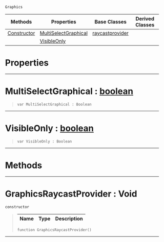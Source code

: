  `Graphics`

|Methods|Properties|Base Classes|Derived Classes|
|---|---|---|---|
|[ Constructor](https://github.com/PlasmaEngine/PlasmaDocs/blob/master/code_reference/class_reference/graphicsraycastprovider.markdown#graphicsraycastprovider)|[ MultiSelectGraphical](https://github.com/PlasmaEngine/PlasmaDocs/blob/master/code_reference/class_reference/graphicsraycastprovider.markdown#multiselectgraphical-zer)|[raycastprovider](https://github.com/PlasmaEngine/PlasmaDocs/blob/master/code_reference/class_reference/raycastprovider.markdown)| |
| |[ VisibleOnly](https://github.com/PlasmaEngine/PlasmaDocs/blob/master/code_reference/class_reference/graphicsraycastprovider.markdown#visibleonly-plasma-engine)| | |


 #  Properties


---  
 #  MultiSelectGraphical : [boolean](https://github.com/PlasmaEngine/PlasmaDocs/blob/master/code_reference/lightning_base_types/boolean.markdown)

> 
> ``` lang=cpp, name=Lightning
> var MultiSelectGraphical : Boolean


---  
 #  VisibleOnly : [boolean](https://github.com/PlasmaEngine/PlasmaDocs/blob/master/code_reference/lightning_base_types/boolean.markdown)

> 
> ``` lang=cpp, name=Lightning
> var VisibleOnly : Boolean


---  
 #  Methods


---  
 #  GraphicsRaycastProvider : Void

 `constructor`

> 
> |Name|Type|Description|
> |---|---|---|
> ``` lang=cpp, name=Lightning
> function GraphicsRaycastProvider()
> ``` 


---  
 

 